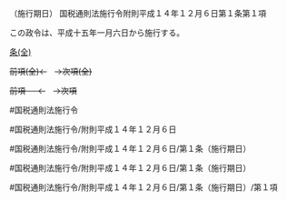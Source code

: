 （施行期日）
国税通則法施行令附則平成１４年１２月６日第１条第１項

この政令は、平成十五年一月六日から施行する。

[条(全)](国税通則法施行＿令附則平成１４年１２月６日第１条_.md)

~~前項(全)←~~　~~→次項(全)~~

~~前項 　 ←~~　~~→次項~~



#国税通則法施行令

#国税通則法施行令/附則平成１４年１２月６日

#国税通則法施行令/附則平成１４年１２月６日/第１条（施行期日）

#国税通則法施行令/附則平成１４年１２月６日/第１条（施行期日）

#国税通則法施行令/附則平成１４年１２月６日/第１条（施行期日）/第１項

